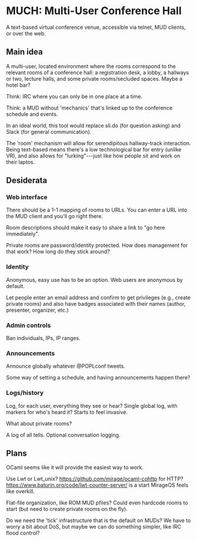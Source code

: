 # MUCH: Multi-User Conference Hall

A text-based virtual conference venue, accessible via telnet, MUD
clients, or over the web.

## Main idea

A multi-user, located environment where the rooms correspond to the
relevant rooms of a conference hall: a registration desk, a lobby, a
hallways or two, lecture halls, and some private rooms/secluded
spaces. Maybe a hotel bar?

Think: IRC where you can only be in one place at a time.

Think: a MUD without 'mechanics' that's linked up to the conference
schedule and events.

In an ideal world, this tool would replace sli.do (for question
asking) and Slack (for general communication).

The 'room' mechanism will allow for serendipitous hallway-track
interaction. Being text-based means there's a low technological bar
for entry (unlike VR), and also allows for "lurking"---just like how
people sit and work on their laptos.

## Desiderata

### Web interface

There should be a 1-1 mapping of rooms to URLs. You can enter a URL
into the MUD client and you'll go right there.

Room descriptions should make it easy to share a link to "go here
immediately".

Private rooms are password/identity protected.
  How does management for that work?
  How long do they stick around?

### Identity

Anonymous, easy use has to be an option. Web users are anonymous by
default.

Let people enter an email address and confirm to get privileges (e.g.,
create private rooms) and also have badges associated with their names
(author, presenter, organizer, etc.)

### Admin controls

Ban individuals, IPs, IP ranges.

### Announcements

Announce globally whatever @POPLconf tweets.

Some way of setting a schedule, and having announcements happen there?

### Logs/history

Log, for each user, everything they see or hear?
  Single global log, with markers for who's heard it?
  Starts to feel invasive.

  What about private rooms?

A log of all tells. Optional conversation logging.

## Plans

OCaml seems like it will provide the easiest way to work.

Use Lwt or Lwt_unix? https://github.com/mirage/ocaml-cohttp for HTTP?
https://www.baturin.org/code/lwt-counter-server/ is a start
MirageOS feels like overkill.

Flat-file organization, like ROM MUD pfiles?  Could even hardcode
rooms to start (but need to create private rooms on the fly).

Do we need the 'tick' infrastructure that is the default on MUDs? We
have to worry a bit about DoS, but maybe we can do something simpler,
like IRC flood control?
